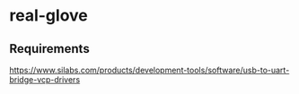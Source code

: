 # real-glove

## Requirements

https://www.silabs.com/products/development-tools/software/usb-to-uart-bridge-vcp-drivers

